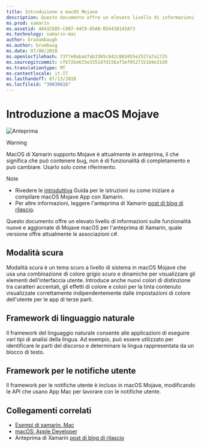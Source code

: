 ```yaml
---
title: Introduzione a macOS Mojave
description: Questo documento offre un elevato livello di informazioni sulle funzionalità nuove e aggiornate di Mojave macOS per l'anteprima di Xamarin, quale versione offre attualmente le associazioni c#.
ms.prod: xamarin
ms.assetid: 4A41CD85-C807-44C9-85AB-B5441B145A73
ms.technology: xamarin-mac
author: bradumbaugh
ms.author: brumbaug
ms.date: 07/08/2018
ms.openlocfilehash: 73f7e0abad7ab3365c842c865855e2527a7a1725
ms.sourcegitcommit: cfb72be633e335147d156af3ef9527151b9e31d9
ms.translationtype: MT
ms.contentlocale: it-IT
ms.lasthandoff: 07/13/2018
ms.locfileid: "39030616"
---
```

# <a name="introduction-to-macos-mojave"></a>Introduzione a macOS Mojave

![Anteprima](~/media/shared/preview.png)

> [!WARNING]
> MacOS di Xamarin supporto Mojave è attualmente in anteprima, il che significa che può contenere bug, non è di funzionalità di completamento e può cambiare. Usarlo solo come riferimento.

> [!NOTE]
> - Rivedere le [introduttiva](~/mac/platform/introduction-to-macos-mojave/get-started.md) Guida per le istruzioni su come iniziare a compilare macOS Mojave App con Xamarin.
> - Per altre informazioni, leggere l'anteprima di Xamarin [post di blog di rilascio](https://releases.xamarin.com/preview-release-xcode-10-beta-3/).

Questo documento offre un elevato livello di informazioni sulle funzionalità nuove e aggiornate di Mojave macOS per l'anteprima di Xamarin, quale versione offre attualmente le associazioni c#.

## <a name="dark-mode"></a>Modalità scura

Modalità scura è un tema scuro a livello di sistema in macOS Mojave che usa una combinazione di colore grigio scuro e dinamiche per visualizzare gli elementi dell'interfaccia utente. Introduce anche nuovi colori di distinzione tra caratteri accentati, gli effetti di colore e colori per la tinta contenuto visualizzate correttamente indipendentemente dalle impostazioni di colore dell'utente per le app di terze parti.

## <a name="natural-language-framework"></a>Framework di linguaggio naturale

Il framework del linguaggio naturale consente alle applicazioni di eseguire vari tipi di analisi della lingua. Ad esempio, può essere utilizzato per identificare le parti del discorso e determinare la lingua rappresentata da un blocco di testo.

## <a name="user-notifications-framework"></a>Framework per le notifiche utente

Il framework per le notifiche utente è incluso in macOS Mojave, modificando le API che usano App Mac per lavorare con le notifiche utente.

## <a name="related-links"></a>Collegamenti correlati

- [Esempi di xamarin. Mac](https://developer.xamarin.com/samples/mac/)
- [macOS: Apple Developer](https://developer.apple.com/macos/)
- Anteprima di Xamarin [post di blog di rilascio](https://releases.xamarin.com/preview-release-xcode-10-beta-3/)
